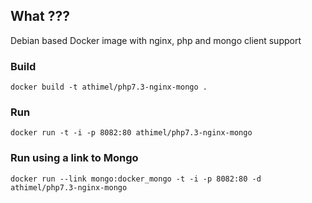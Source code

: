 ## What ???

Debian based Docker image with nginx, php and mongo client support

### Build

```
docker build -t athimel/php7.3-nginx-mongo .
```

### Run

```
docker run -t -i -p 8082:80 athimel/php7.3-nginx-mongo
```

### Run using a link to Mongo

```
docker run --link mongo:docker_mongo -t -i -p 8082:80 -d athimel/php7.3-nginx-mongo
```
